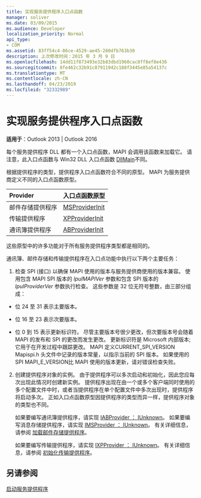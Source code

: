 ```yaml
---
title: 实现服务提供程序入口点函数
manager: soliver
ms.date: 03/09/2015
ms.audience: Developer
localization_priority: Normal
api_type:
- COM
ms.assetid: 83ff54c4-86ce-4529-ae45-260dfb763b30
description: 上次修改时间：2015 年 3 月 9 日
ms.openlocfilehash: 14dd11f873493e32b83dbd1960cac8ff8ef8e436
ms.sourcegitcommit: 8fe462c32b91c87911942c188f3445e85a54137c
ms.translationtype: MT
ms.contentlocale: zh-CN
ms.lasthandoff: 04/23/2019
ms.locfileid: "32332989"
---
```

# <a name="implementing-a-service-provider-entry-point-function"></a>实现服务提供程序入口点函数

  
  
**适用于**：Outlook 2013 | Outlook 2016 
  
每个服务提供程序 DLL 都有一个入口点函数，MAPI 会调用该函数来加载它。 请注意，此入口点函数与 Win32 DLL 入口点函数 [DllMain](https://msdn.microsoft.com/library/ms682583.aspx)不同。
  
根据提供程序的类型，提供程序入口点函数符合不同的原型。 MAPI 为服务提供商定义不同的入口点函数原型。
  
|**Provider**|**入口点函数原型**|
|:-----|:-----|
|邮件存储提供程序  <br/> |[MSProviderInit](msproviderinit.md) <br/> |
|传输提供程序  <br/> |[XPProviderInit](xpproviderinit.md) <br/> |
|通讯簿提供程序  <br/> |[ABProviderInit](abproviderinit.md) <br/> |
   
这些原型中的许多功能对于所有服务提供程序类型都是相同的。 
  
通讯簿、邮件存储和传输提供程序在入口点功能中执行以下两个主要任务：
  
1. 检查 SPI (接口) 以确保 MAPI 使用的版本与服务提供商使用的版本兼容。 使用包含 MAPI SPI 版本的  _lpulMAPIVer_ 参数和包含 SPI 版本的  _lpulProviderVer_ 参数执行检查。 这些参数是 32 位无符号整数，由三部分组成： 
    
  - 位 24 至 31 表示主要版本。
    
  - 位 16 至 23 表示次要版本。
    
  - 位 0 到 15 表示更新标识符。 尽管主要版本号很少更改，但次要版本号会随着 MAPI 的发布和 SPI 的更改而发生更改。 更新标识符是 Microsoft 内部版本;它用于在开发过程中跟踪更改。 MAPI 定义CURRENT_SPI_VERSION Mapispi.h 头文件中记录的版本常量，以指示当前的 SPI 版本。 如果使用的 SPI MAPI_E_VERSION比 MAPI 使用的版本更新，请对错误检查失败。
    
2. 创建提供程序对象的实例。 由于提供程序可以多次启动和初始化，因此您应每次出现此情况时创建新实例。 提供程序出现在由一个或多个客户端同时使用的多个配置文件中时，或者当提供程序在单个配置文件中多次出现时，提供程序将启动多次。 正如入口点函数原型因提供程序的类型而异一样，提供程序对象的类型也不同。 
    
    如果要编写通讯簿提供程序，请实现 [IABProvider ： IUnknown](iabprovideriunknown.md)。 如果要编写消息存储提供程序，请实现 [IMSProvider ： IUnknown](imsprovideriunknown.md)。 有关详细信息，请参阅 [加载邮件存储提供程序](loading-message-store-providers.md)。
    
    如果要编写传输提供程序，请实现 [IXPProvider ： IUnknown](ixpprovideriunknown.md)。 有关详细信息，请参阅 [初始化传输提供程序](initializing-the-transport-provider.md)。
    
## <a name="see-also"></a>另请参阅



[启动服务提供程序](starting-a-service-provider.md)

